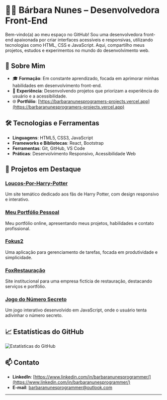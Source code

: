 # 👩‍💻 Bárbara Nunes – Desenvolvedora Front-End

Bem-vindo(a) ao meu espaço no GitHub! Sou uma desenvolvedora front-end apaixonada por criar interfaces acessíveis e responsivas, utilizando tecnologias como HTML, CSS e JavaScript. Aqui, compartilho meus projetos, estudos e experimentos no mundo do desenvolvimento web.

## 🌟 Sobre Mim

- 🎓 **Formação**: Em constante aprendizado, focada em aprimorar minhas habilidades em desenvolvimento front-end.
- 💼 **Experiência**: Desenvolvendo projetos que priorizam a experiência do usuário e a acessibilidade.
- 🌐 **Portfólio**: [https://barbaranunesprogramers-projects.vercel.app](https://barbaranunesprogramers-projects.vercel.app)

## 🛠️ Tecnologias e Ferramentas

- **Linguagens**: HTML5, CSS3, JavaScript
- **Frameworks e Bibliotecas**: React, Bootstrap
- **Ferramentas**: Git, GitHub, VS Code
- **Práticas**: Desenvolvimento Responsivo, Acessibilidade Web

## 📂 Projetos em Destaque

### [Loucos-Por-Harry-Potter](https://github.com/barbaranunesprogrammer/Loucos-Por-Harry-Potter)
Um site temático dedicado aos fãs de Harry Potter, com design responsivo e interativo.

### [Meu Portfólio Pessoal](https://github.com/barbaranunesprogrammer/meuportfoliopessoal)
Meu portfólio online, apresentando meus projetos, habilidades e contato profissional.

### [Fokus2](https://github.com/barbaranunesprogrammer/fokus2)
Uma aplicação para gerenciamento de tarefas, focada em produtividade e simplicidade.

### [FoxRestauração](https://github.com/barbaranunesprogrammer/FoxRestaura-o)
Site institucional para uma empresa fictícia de restauração, destacando serviços e portfólio.

### [Jogo do Número Secreto](https://github.com/barbaranunesprogrammer/JogoDoNumeroSecreto)
Um jogo interativo desenvolvido em JavaScript, onde o usuário tenta adivinhar o número secreto.

## 📈 Estatísticas do GitHub

![Estatísticas do GitHub](https://github-readme-stats.vercel.app/api?username=barbaranunesprogrammer&show_icons=true&theme=radical)

## 📫 Contato

- **LinkedIn**: [https://www.linkedin.com/in/barbaranunesprogrammer/](https://www.linkedin.com/in/barbaranunesprogrammer/)
- **E-mail**: barbaranunesprogrammer@outlook.com

---
